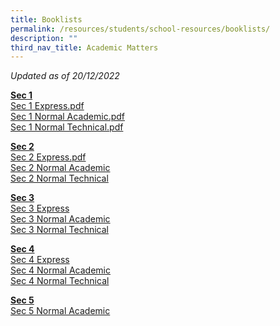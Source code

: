 ```yaml
---
title: Booklists
permalink: /resources/students/school-resources/booklists/
description: ""
third_nav_title: Academic Matters
---
```

_Updated as of 20/12/2022_<br>

**<u>Sec 1</u>**  
[Sec 1 Express.pdf](/files/Booklist/2023/Sec%201%20Express.pdf)<br>
[Sec 1 Normal Academic.pdf](/files/Booklist/2023/Sec%201%20Normal%20Academic.pdf)<br>
[Sec 1 Normal Technical.pdf](/files/Booklist/2023/Sec%201%20Normal%20Technical.pdf)

**<u>Sec 2</u>** <br>
[Sec 2 Express.pdf](/files/Booklist/2023/Sec%202%20Express.pdf)<br>
[Sec 2 Normal Academic](/files/Booklist/2023/Sec%202%20Normal%20Academic.pdf)<br>
[Sec 2 Normal Technical](/files/Booklist/2023/Sec%202%20Normal%20Technical.pdf)

  
**<u>Sec 3</u>** <br>
[Sec 3 Express](/files/Booklist/2023/Sec%203%20Express.pdf)<br>
[Sec 3 Normal Academic](/files/Booklist/2023/Sec%203%20Normal%20Academic.pdf)<br>
[Sec 3 Normal Technical](/files/Booklist/2023/Sec%203%20Normal%20Technical.pdf)
  
**<u>Sec 4</u>** <br>
[Sec 4 Express](/files/Booklist/2023/Sec%204%20Express.pdf)<br>
[Sec 4 Normal Academic](/files/Booklist/2023/Sec%204%20Normal%20Academic.pdf)<br>
[Sec 4 Normal Technical](/files/Booklist/2023/Sec%204%20Normal%20Technical.pdf)
  
**<u>Sec 5</u>** <br>
[Sec 5 Normal Academic](/files/Booklist/2023/Sec%205%20Normal%20Academic.pdf)